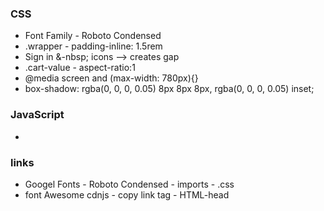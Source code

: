 <h3>CSS</h3>
<ul>
  <li>Font Family - Roboto Condensed</li>
  <li>.wrapper - padding-inline: 1.5rem</li>
  <li>Sign in &-nbsp; icons --> creates gap </li>
  <li>.cart-value - aspect-ratio:1</li>
  <li>@media screen and (max-width: 780px){}</li>
  <li>box-shadow: rgba(0, 0, 0, 0.05) 8px 8px  8px, rgba(0, 0, 0, 0.05) inset;</li>
</ul>

<h3>JavaScript</h3>
<ul>
  <li></li>
</ul>

<h3>links</h3>
<ul>
  <li>Googel Fonts - Roboto Condensed - imports - .css</li>
  <li>font Awesome cdnjs - copy link tag - HTML-head  </li>
</ul>